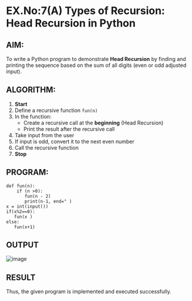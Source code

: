 # EX.No:7(A) Types of Recursion: Head Recursion in Python

## AIM:
To write a Python program to demonstrate **Head Recursion** by finding and printing the sequence based on the sum of all digits (even or odd adjusted input).

## ALGORITHM:

1. **Start**
2. Define a recursive function `fun(n)`
3. In the function:
   - Create a recursive call at the **beginning** (Head Recursion)
   - Print the result after the recursive call
4. Take input from the user
5. If input is odd, convert it to the next even number
6. Call the recursive function
7. **Stop**

## PROGRAM:
```
def fun(n): 
    if (n >0): 
       fun(n - 2) 
       print(n-1, end=" )
x = int(input()) 
if(x%2==0): 
   fun(x ) 
else: 
   fun(x+1)
```


## OUTPUT
![image](https://github.com/user-attachments/assets/d5ed5ee1-45e8-4aba-90b1-564501896c19)

## RESULT
Thus, the given program is implemented and executed successfully.
